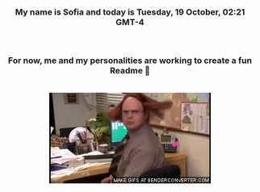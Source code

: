 


<div align="center">
<h3 >My name is Sofia and today is Tuesday, 19 October, 02:21 GMT-4</h3><br>
<h3 >For now, me and my personalities are working to create a fun Readme 👋
</h3><br>
<img src='img/dwight.gif' alt='working...'/>
</div>
